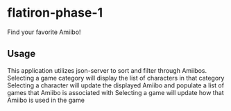 # flatiron-phase-1
 Find your favorite Amiibo!

## Usage
This application utilizes json-server to sort and filter through Amiibos.
Selecting a game category will display the list of characters in that category
Selecting a character will update the displayed Amiibo and populate a list of games that Amiibo is associated with
Selecting a game will update how that Amiibo is used in the game
